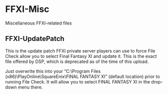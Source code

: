 # FFXI-Misc
Miscellaneous FFXI-related files

## FFXI-UpdatePatch
This is the update patch FFXI private server players can use to force File Check allow you to select Final Fantasy XI and update it. This is the exact file offered by DSP, which is deprecated as of the time of this upload.

Just overwrite this into your “C:\Program Files (x86)\PlayOnline\SquareEnix\FINAL FANTASY XI” (default location) prior to running File Check. It will allow you to select FINAL FANTASY XI in the drop-down menu there.